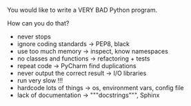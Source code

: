 

You would like to write a VERY BAD Python program.

How can you do that?

- never stops
- ignore coding standards         -> PEP8, black 
- use too much memory             -> inspect, know namespaces
- no classes and functions        -> refactoring + tests
- repeat code                     -> PyCharm find duplications
- never output the correct result -> I/O libraries
- run very slow                      !!!
- hardcode lots of things         -> os, environment vars, config file
- lack of documentation           -> """docstrings""", Sphinx
